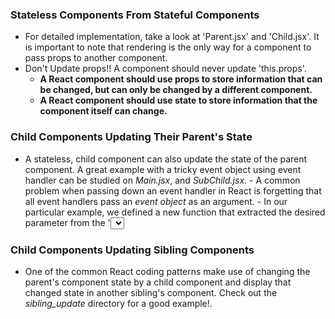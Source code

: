 ### Stateless Components From Stateful Components
- For detailed implementation, take a look at 'Parent.jsx' and 'Child.jsx'. It
is important to note that rendering is the only way for a component to pass
props to another component.
- Don't Update props!! A component should never update 'this.props'.
    - **A React component should use props to store information that can be
    changed, but can only be changed by a different component.**
    - **A React component should use state to store information that the
    component itself can change.**
### Child Components Updating Their Parent's State
- A stateless, child component can also update the state of the parent component.
A great example with a tricky event object using event handler can be studied
on *Main.jsx*, and *SubChild.jsx*.
        - A common problem when passing down an event handler in React is forgetting
        that all event handlers pass an *event object* as an argument.
        - In our particular example, we defined a new function that extracted the
        desired parameter from the '<select>' tag.

### Child Components Updating Sibling Components
- One of the common React coding patterns make use of changing the parent's
component state by a child component and display that changed state in another
sibling's component. Check out the *sibling_update* directory for a good example!.
